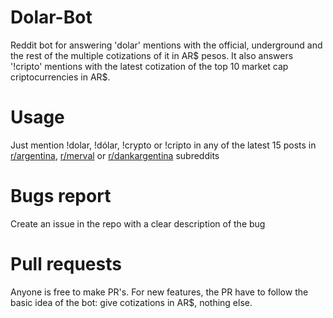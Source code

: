 # Dolar-Bot
Reddit bot for answering 'dolar' mentions with the official, underground and the rest of the multiple cotizations of it in AR$ pesos. It also answers '!cripto' mentions with the latest cotization of the top 10 market cap criptocurrencies in AR$.

# Usage
Just mention !dolar, !dólar, !crypto or !cripto in any of the latest 15 posts in [r/argentina](https://reddit.com/r/argentina), [r/merval](https://reddit.com/r/merval) or [r/dankargentina](https://reddit.com/r/dankargentina) subreddits

# Bugs report
Create an issue in the repo with a clear description of the bug

# Pull requests
Anyone is free to make PR's. For new features, the PR have to follow the basic idea of the bot: give cotizations in AR$, nothing else.
